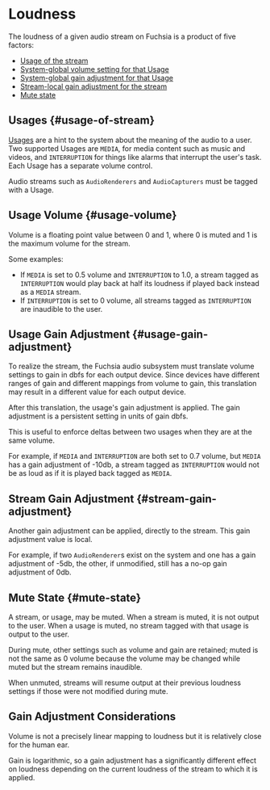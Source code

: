 # Loudness

The loudness of a given audio stream on Fuchsia is a product of five factors:

* [Usage of the stream](#usage-of-stream)
* [System-global volume setting for that Usage](#usage-volume)
* [System-global gain adjustment for that Usage](#usage-gain-adjustment)
* [Stream-local gain adjustment for the stream](#stream-gain-adjustment)
* [Mute state](#mute-state)

## Usages {#usage-of-stream}

[Usages](https://fuchsia.dev/reference/fidl/fuchsia.media#Usage) are a hint to the system about
the meaning of the audio to a user. Two supported Usages are `MEDIA`, for media content such as
music and videos, and `INTERRUPTION` for things like alarms that interrupt the user's task. Each
Usage has a separate volume control.

Audio streams such as `AudioRenderers` and `AudioCapturers` must be tagged with a Usage.

## Usage Volume {#usage-volume}

Volume is a floating point value between 0 and 1, where 0 is muted and 1 is
the maximum volume for the stream.

Some examples:

* If `MEDIA` is set to 0.5 volume and `INTERRUPTION` to 1.0, a stream tagged as
  `INTERRUPTION` would play back at half its loudness if played back instead as a `MEDIA` stream.
* If `INTERRUPTION` is set to 0 volume, all streams tagged as `INTERRUPTION` are
  inaudible to the user.

## Usage Gain Adjustment {#usage-gain-adjustment}

To realize the stream, the Fuchsia audio subsystem must translate volume settings to gain in dbfs
for each output device. Since devices have different ranges of gain and different mappings from
volume to gain, this translation may result in a different value for each output device.

After this translation, the usage's gain adjustment is applied. The gain adjustment is a
persistent setting in units of gain dbfs.

This is useful to enforce deltas between two usages when they are at the same volume.

For example, if `MEDIA` and `INTERRUPTION` are both set to 0.7 volume, but `MEDIA` has a gain
adjustment of -10db, a stream tagged as `INTERRUPTION` would not be as loud as if it is played back
tagged as `MEDIA`.

## Stream Gain Adjustment {#stream-gain-adjustment}

Another gain adjustment can be applied, directly to the stream. This gain adjustment value is local.

For example, if two `AudioRenderer`s exist on the system and one has a gain adjustment of -5db, the
other, if unmodified, still has a no-op gain adjustment of 0db.

## Mute State {#mute-state}

A stream, or usage, may be muted. When a stream is muted, it is not output to the user. When a
usage is muted, no stream tagged with that usage is output to the user.

During mute, other settings such as volume and gain are retained; muted is not the same as 0 volume
because the volume may be changed while muted but the stream remains inaudible.

When unmuted, streams will resume output at their previous loudness settings if those were not
modified during mute.

## Gain Adjustment Considerations

Volume is not a precisely linear mapping to loudness but it is relatively close for the human ear.

Gain is logarithmic, so a gain adjustment has a significantly different effect on loudness
depending on the current loudness of the stream to which it is applied.
